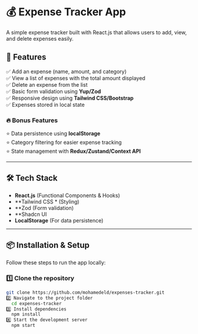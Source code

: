 # 💰 Expense Tracker App  

A simple expense tracker built with React.js that allows users to add, view, and delete expenses easily.  

## 🚀 Features  
✅ Add an expense (name, amount, and category)  
✅ View a list of expenses with the total amount displayed  
✅ Delete an expense from the list  
✅ Basic form validation using **Yup/Zod**  
✅ Responsive design using **Tailwind CSS/Bootstrap**  
✅ Expenses stored in local state  

### 🔥 Bonus Features  
⭐ Data persistence using **localStorage**  
⭐ Category filtering for easier expense tracking  
⭐ State management with **Redux/Zustand/Context API**  

---

## 🛠 Tech Stack  
- **React.js** (Functional Components & Hooks)  
- **Tailwind CSS * (Styling)  
- **Zod (Form validation)
- **Shadcn UI  
- **LocalStorage** (For data persistence)  

---

## 📦 Installation & Setup  

Follow these steps to run the app locally:  

### 1️⃣ Clone the repository  
```sh
git clone https://github.com/mohamedeld/expenses-tracker.git
2️⃣ Navigate to the project folder
  cd expenses-tracker
3️⃣ Install dependencies
  npm install
4️⃣ Start the development server
  npm start

